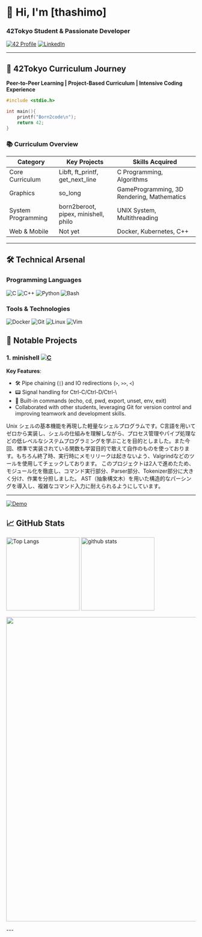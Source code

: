 
# 👋 Hi, I'm [thashimo]
### 42Tokyo Student & Passionate Developer

[![42 Profile](https://img.shields.io/badge/42-Profile-000000?style=flat&logo=42)](https://profile.intra.42.fr/)
[![LinkedIn](https://img.shields.io/badge/LinkedIn-0077B5?style=flat&logo=linkedin&logoColor=white)](https://www.linkedin.com/in/yourprofile/)

---

## 🏫 42Tokyo Curriculum Journey

**Peer-to-Peer Learning | Project-Based Curriculum | Intensive Coding Experience**

```c
#include <stdio.h>

int main(){
    printf("Born2code\n");
    return 42;
}
```

### 📚 Curriculum Overview
| Category          | Key Projects                      | Skills Acquired                  |
|-------------------|-----------------------------------|-----------------------------------|
| Core Curriculum   | Libft, ft_printf, get_next_line   | C Programming, Algorithms         |
| Graphics          | so_long            | GameProgramming, 3D Rendering, Mathematics         |
| System Programming| born2beroot, pipex, minishell, philo     | UNIX System, Multithreading       |
| Web & Mobile      | Not yet          | Docker, Kubernetes, C++           |

---

## 🛠 Technical Arsenal

### Programming Languages
![C](https://img.shields.io/badge/C-00599C?style=for-the-badge&logo=c&logoColor=white)
![C++](https://img.shields.io/badge/C++-00599C?style=for-the-badge&logo=c%2B%2B&logoColor=white)
![Python](https://img.shields.io/badge/Python-3776AB?style=for-the-badge&logo=python&logoColor=white)
![Bash](https://img.shields.io/badge/Shell_Script-4EAA25?style=for-the-badge&logo=gnu-bash&logoColor=white)

### Tools & Technologies
![Docker](https://img.shields.io/badge/Docker-2496ED?style=for-the-badge&logo=docker&logoColor=white)
![Git](https://img.shields.io/badge/Git-F05032?style=for-the-badge&logo=git&logoColor=white)
![Linux](https://img.shields.io/badge/Linux-FCC624?style=for-the-badge&logo=linux&logoColor=black)
![Vim](https://img.shields.io/badge/Vim-019733?style=for-the-badge&logo=vim&logoColor=white)


## 🚀 Notable Projects

### 1. **minishell** [![C](https://img.shields.io/badge/C-100%25-success)]()
**Key Features**:
- 🛠 Pipe chaining (`|`) and IO redirections (`>`, `>>`, `<`)
- 📟 Signal handling for Ctrl-C/Ctrl-D/Ctrl-\\
- 🧩 Built-in commands (echo, cd, pwd, export, unset, env, exit)
- Collaborated with other students, leveraging Git for version control and improving teamwork and development skills.

Unix シェルの基本機能を再現した軽量なシェルプログラムです。C言語を用いてゼロから実装し、シェルの仕組みを理解しながら、プロセス管理やパイプ処理などの低レベルなシステムプログラミングを学ぶことを目的としました。また今回、標準で実装されている関数も学習目的で敢えて自作のものを使っております。もちろん終了時、実行時にメモリリークは起きないよう、Valgrindなどのツールを使用してチェックしております。
このプロジェクトは2人で進めたため、モジュール化を徹底し、コマンド実行部分、Parser部分、Tokenizer部分に大きく分け、作業を分担しました。
AST（抽象構文木）を用いた構造的なパーシングを導入し、複雑なコマンド入力に耐えられるようにしています。

---
[![Demo](https://img.shields.io/badge/View_Demo-FF0000?style=for-the-badge&logo=youtube&logoColor=white)](https://youtu.be/demo-link)

## 📈 GitHub Stats

<div align="left">
  <p> 
    <img alt="Top Langs" height="195px" src="https://github-readme-stats.vercel.app/api/top-langs/?username=tac4720&layout=compact&show_icons=true&theme=tokyonight" />
    <img alt="github stats" height="195px" src="https://github-readme-stats.vercel.app/api?username=tac472&heme=tokyonight&show_icons=ture" />
  </p>
  <p>
    <img src="http://github-profile-summary-cards.vercel.app/api/cards/profile-details?username=tac4720&theme=tokyonight" width="810px">
  </p>
</div>
---
